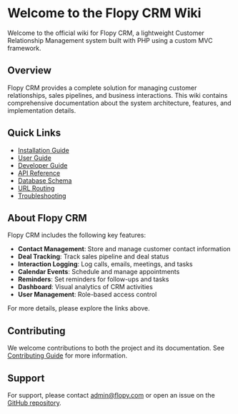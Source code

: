 # Welcome to the Flopy CRM Wiki

Welcome to the official wiki for Flopy CRM, a lightweight Customer Relationship Management system built with PHP using a custom MVC framework.

## Overview

Flopy CRM provides a complete solution for managing customer relationships, sales pipelines, and business interactions. This wiki contains comprehensive documentation about the system architecture, features, and implementation details.

## Quick Links

- [Installation Guide](Installation-Guide)
- [User Guide](User-Guide)
- [Developer Guide](Developer-Guide)
- [API Reference](API-Reference)
- [Database Schema](Database-Schema)
- [URL Routing](URL-Routing)
- [Troubleshooting](Troubleshooting)

## About Flopy CRM

Flopy CRM includes the following key features:

- **Contact Management**: Store and manage customer contact information
- **Deal Tracking**: Track sales pipeline and deal status
- **Interaction Logging**: Log calls, emails, meetings, and tasks
- **Calendar Events**: Schedule and manage appointments
- **Reminders**: Set reminders for follow-ups and tasks
- **Dashboard**: Visual analytics of CRM activities
- **User Management**: Role-based access control

For more details, please explore the links above.

## Contributing

We welcome contributions to both the project and its documentation. See [Contributing Guide](Contributing-Guide) for more information.

## Support

For support, please contact admin@flopy.com or open an issue on the [GitHub repository](https://github.com/aazzroy/flopy_crm/issues). 
